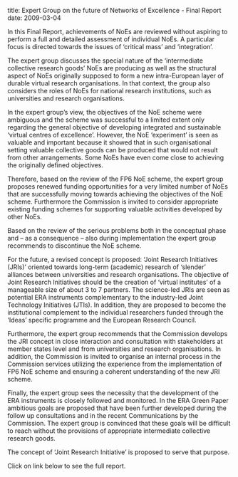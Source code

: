title: Expert Group on the future of Networks of Excellence - Final Report
date: 2009-03-04  

In this Final Report, achievements of NoEs are reviewed without aspiring to perform a full and detailed assessment of individual NoEs. A particular focus is directed towards the issues of ‘critical mass’ and ‘integration’.
<!--break-->
The expert group discusses the special nature of the ‘intermediate collective research goods’ NoEs are producing as well as the structural aspect of NoEs originally supposed to form a new intra-European layer of durable virtual research organisations. In that context, the group also considers the roles of NoEs for national research institutions, such as universities and research organisations.

In the expert group’s view, the objectives of the NoE scheme were ambiguous and the scheme was successful to a limited extent only regarding the general objective of developing
integrated and sustainable ‘virtual centres of excellence’. However, the NoE ‘experiment’ is seen as valuable and important because it showed that in such organisational setting valuable collective goods can be produced that would not result from other arrangements. Some NoEs have even come close to achieving the originally defined objectives.

Therefore, based on the review of the FP6 NoE scheme, the expert group proposes renewed funding opportunities for a very limited number of NoEs that are successfully moving
towards achieving the objectives of the NoE scheme. Furthermore the Commission is invited to consider appropriate existing funding schemes for supporting valuable activities developed by other NoEs.

Based on the review of the serious problems both in the conceptual phase and – as a consequence – also during implementation the expert group recommends to discontinue the
NoE scheme.

For the future, a revised concept is proposed: ‘Joint Research Initiatives (JRIs)’ oriented towards long-term (academic) research of ‘slender’ alliances between universities and research organisations. The objective of Joint Research Initiatives should be the creation of ‘virtual institutes’ of a manageable size of about 3 to 7 partners. The science-led JRIs are seen as potential ERA instruments complementary to the industry-led Joint Technology Initiatives (JTIs). In addition, they are proposed to become the institutional complement to the individual researchers funded through the ‘Ideas’ specific programme and the European Research Council.

Furthermore, the expert group recommends that the Commission develops the JRI concept in close interaction and consultation with stakeholders at member states level and from universities and research organisations. In addition, the Commission is invited to organise an internal process in the Commission services utilizing the experience from the implementation of FP6 NoE scheme and ensuring a coherent understanding of the new JRI scheme.

Finally, the expert group sees the necessity that the development of the ERA instruments is closely followed and monitored. In the ERA Green Paper ambitious goals are proposed that have been further developed during the follow up consultations and in the recent Communications by the Commission. The expert group is convinced that these goals will be difficult to reach without the provisions of appropriate intermediate collective research goods.

The concept of ‘Joint Research Initiative’ is proposed to serve that purpose.  

Click on link below to see the full report.